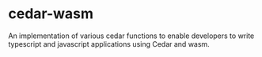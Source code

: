 # cedar-wasm

An implementation of various cedar functions to enable developers to write typescript and javascript applications using Cedar and wasm.